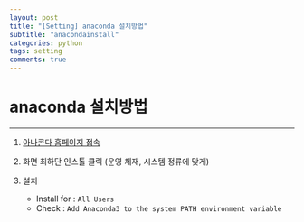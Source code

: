 ```yaml
---
layout: post
title: "[Setting] anaconda 설치방법"
subtitle: "anacondainstall"
categories: python
tags: setting
comments: true
---
```


# anaconda 설치방법

* * *

1. [아나콘다 홈페이지 접속](https://www.anaconda.com/products/individual, "아나콘다 인스톨")

2. 화면 최하단 인스톨 클릭 (운영 체재, 시스템 정류에 맞게)

3. 설치

    * Install for : `All Users`
    * Check : `Add Anaconda3 to the system PATH environment variable`
